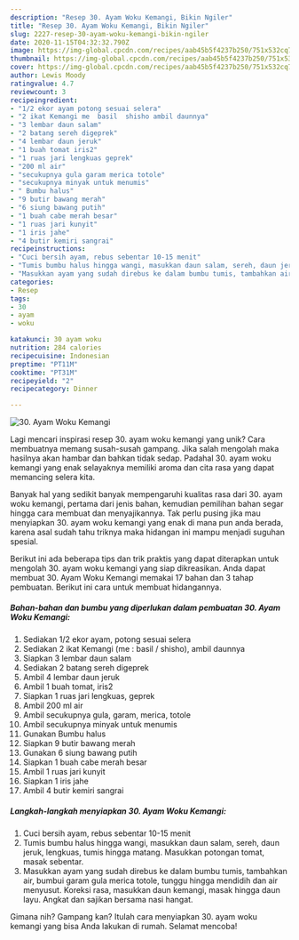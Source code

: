 ```yaml
---
description: "Resep 30. Ayam Woku Kemangi, Bikin Ngiler"
title: "Resep 30. Ayam Woku Kemangi, Bikin Ngiler"
slug: 2227-resep-30-ayam-woku-kemangi-bikin-ngiler
date: 2020-11-15T04:32:32.790Z
image: https://img-global.cpcdn.com/recipes/aab45b5f4237b250/751x532cq70/30-ayam-woku-kemangi-foto-resep-utama.jpg
thumbnail: https://img-global.cpcdn.com/recipes/aab45b5f4237b250/751x532cq70/30-ayam-woku-kemangi-foto-resep-utama.jpg
cover: https://img-global.cpcdn.com/recipes/aab45b5f4237b250/751x532cq70/30-ayam-woku-kemangi-foto-resep-utama.jpg
author: Lewis Moody
ratingvalue: 4.7
reviewcount: 3
recipeingredient:
- "1/2 ekor ayam potong sesuai selera"
- "2 ikat Kemangi me  basil  shisho ambil daunnya"
- "3 lembar daun salam"
- "2 batang sereh digeprek"
- "4 lembar daun jeruk"
- "1 buah tomat iris2"
- "1 ruas jari lengkuas geprek"
- "200 ml air"
- "secukupnya gula garam merica totole"
- "secukupnya minyak untuk menumis"
- " Bumbu halus"
- "9 butir bawang merah"
- "6 siung bawang putih"
- "1 buah cabe merah besar"
- "1 ruas jari kunyit"
- "1 iris jahe"
- "4 butir kemiri sangrai"
recipeinstructions:
- "Cuci bersih ayam, rebus sebentar 10-15 menit"
- "Tumis bumbu halus hingga wangi, masukkan daun salam, sereh, daun jeruk, lengkuas, tumis hingga matang. Masukkan potongan tomat, masak sebentar."
- "Masukkan ayam yang sudah direbus ke dalam bumbu tumis, tambahkan air, bumbui garam gula merica totole, tunggu hingga mendidih dan air menyusut. Koreksi rasa, masukkan daun kemangi, masak hingga daun layu. Angkat dan sajikan bersama nasi hangat."
categories:
- Resep
tags:
- 30
- ayam
- woku

katakunci: 30 ayam woku 
nutrition: 284 calories
recipecuisine: Indonesian
preptime: "PT11M"
cooktime: "PT31M"
recipeyield: "2"
recipecategory: Dinner

---
```



![30. Ayam Woku Kemangi](https://img-global.cpcdn.com/recipes/aab45b5f4237b250/751x532cq70/30-ayam-woku-kemangi-foto-resep-utama.jpg)

Lagi mencari inspirasi resep 30. ayam woku kemangi yang unik? Cara membuatnya memang susah-susah gampang. Jika salah mengolah maka hasilnya akan hambar dan bahkan tidak sedap. Padahal 30. ayam woku kemangi yang enak selayaknya memiliki aroma dan cita rasa yang dapat memancing selera kita.



Banyak hal yang sedikit banyak mempengaruhi kualitas rasa dari 30. ayam woku kemangi, pertama dari jenis bahan, kemudian pemilihan bahan segar hingga cara membuat dan menyajikannya. Tak perlu pusing jika mau menyiapkan 30. ayam woku kemangi yang enak di mana pun anda berada, karena asal sudah tahu triknya maka hidangan ini mampu menjadi suguhan spesial.


Berikut ini ada beberapa tips dan trik praktis yang dapat diterapkan untuk mengolah 30. ayam woku kemangi yang siap dikreasikan. Anda dapat membuat 30. Ayam Woku Kemangi memakai 17 bahan dan 3 tahap pembuatan. Berikut ini cara untuk membuat hidangannya.

<!--inarticleads1-->

##### Bahan-bahan dan bumbu yang diperlukan dalam pembuatan 30. Ayam Woku Kemangi:

1. Sediakan 1/2 ekor ayam, potong sesuai selera
1. Sediakan 2 ikat Kemangi (me : basil / shisho), ambil daunnya
1. Siapkan 3 lembar daun salam
1. Sediakan 2 batang sereh digeprek
1. Ambil 4 lembar daun jeruk
1. Ambil 1 buah tomat, iris2
1. Siapkan 1 ruas jari lengkuas, geprek
1. Ambil 200 ml air
1. Ambil secukupnya gula, garam, merica, totole
1. Ambil secukupnya minyak untuk menumis
1. Gunakan  Bumbu halus
1. Siapkan 9 butir bawang merah
1. Gunakan 6 siung bawang putih
1. Siapkan 1 buah cabe merah besar
1. Ambil 1 ruas jari kunyit
1. Siapkan 1 iris jahe
1. Ambil 4 butir kemiri sangrai




<!--inarticleads2-->

##### Langkah-langkah menyiapkan 30. Ayam Woku Kemangi:

1. Cuci bersih ayam, rebus sebentar 10-15 menit
1. Tumis bumbu halus hingga wangi, masukkan daun salam, sereh, daun jeruk, lengkuas, tumis hingga matang. Masukkan potongan tomat, masak sebentar.
1. Masukkan ayam yang sudah direbus ke dalam bumbu tumis, tambahkan air, bumbui garam gula merica totole, tunggu hingga mendidih dan air menyusut. Koreksi rasa, masukkan daun kemangi, masak hingga daun layu. Angkat dan sajikan bersama nasi hangat.




Gimana nih? Gampang kan? Itulah cara menyiapkan 30. ayam woku kemangi yang bisa Anda lakukan di rumah. Selamat mencoba!
